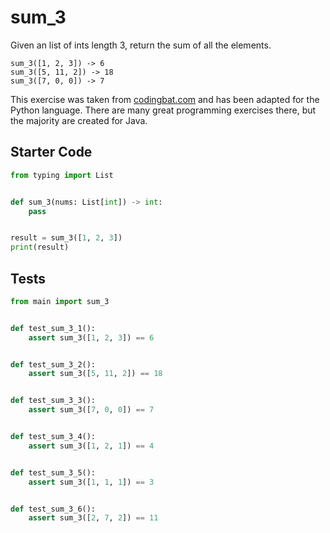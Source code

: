 # sum_3





Given an list of ints length 3, return the sum of all the elements.

```
sum_3([1, 2, 3]) -> 6
sum_3([5, 11, 2]) -> 18
sum_3([7, 0, 0]) -> 7
```

This exercise was taken from [codingbat.com](https://codingbat.com/prob/p175763) and has been adapted for the Python language. There are many great programming exercises there, but the majority are created for Java.

## Starter Code
```python
from typing import List


def sum_3(nums: List[int]) -> int:
    pass


result = sum_3([1, 2, 3])
print(result)
```

## Tests
```python
from main import sum_3


def test_sum_3_1():
    assert sum_3([1, 2, 3]) == 6


def test_sum_3_2():
    assert sum_3([5, 11, 2]) == 18


def test_sum_3_3():
    assert sum_3([7, 0, 0]) == 7


def test_sum_3_4():
    assert sum_3([1, 2, 1]) == 4


def test_sum_3_5():
    assert sum_3([1, 1, 1]) == 3


def test_sum_3_6():
    assert sum_3([2, 7, 2]) == 11
```
